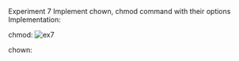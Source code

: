 Experiment 7
Implement chown, chmod command with their options
Implementation:

chmod:
![ex7](https://github.com/user-attachments/assets/ce874ad0-9ed6-44ee-88f0-f8262768019b)

chown:
